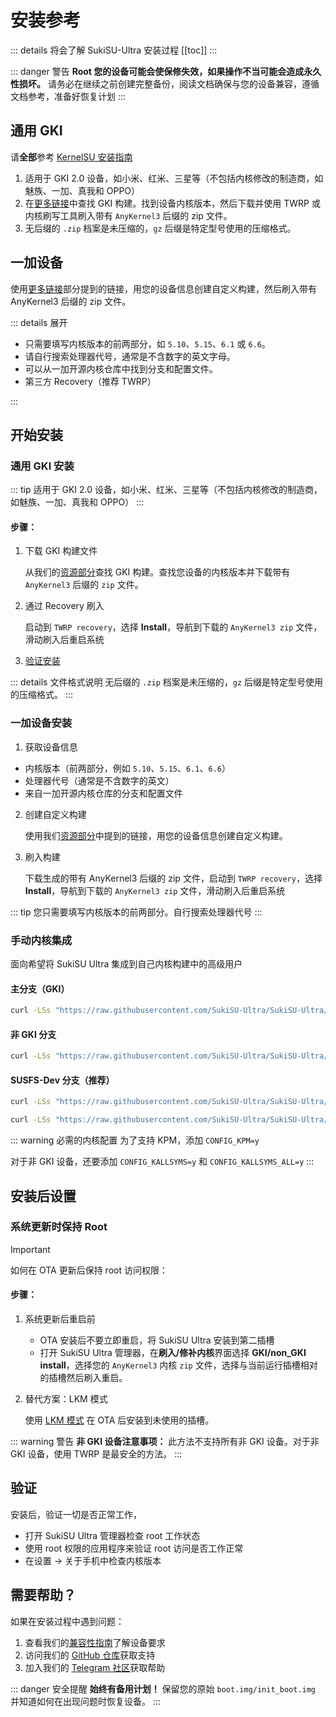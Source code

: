 # 安装参考

::: details 将会了解 SukiSU-Ultra 安装过程
[[toc]]
:::

::: danger 警告
**Root 您的设备可能会使保修失效，如果操作不当可能会造成永久性损坏。**
请务必在继续之前创建完整备份，阅读文档确保与您的设备兼容，遵循文档参考，准备好恢复计划
:::

## 通用 GKI

请**全部**参考 [KernelSU 安装指南](https://kernelsu.org/zh_CN/guide/installation.html)

1. 适用于 GKI 2.0 设备，如小米、红米、三星等（不包括内核修改的制造商，如魅族、一加、真我和 OPPO）
2. 在[更多链接](./links)中查找 GKI 构建。找到设备内核版本，然后下载并使用 TWRP 或内核刷写工具刷入带有 `AnyKernel3` 后缀的
   zip 文件。
3. 无后缀的 `.zip` 档案是未压缩的，`gz` 后缀是特定型号使用的压缩格式。

## 一加设备

使用[更多链接](./links)部分提到的链接，用您的设备信息创建自定义构建，然后刷入带有 AnyKernel3 后缀的 zip 文件。

::: details 展开
- 只需要填写内核版本的前两部分，如 `5.10`、`5.15`、`6.1` 或 `6.6`。
- 请自行搜索处理器代号，通常是不含数字的英文字母。
- 可以从一加开源内核仓库中找到分支和配置文件。
- 第三方 Recovery（推荐 TWRP）

:::

## 开始安装
### 通用 GKI 安装

::: tip
适用于 GKI 2.0 设备，如小米、红米、三星等（不包括内核修改的制造商，如魅族、一加、真我和 OPPO）
:::

#### 步骤：

1. 下载 GKI 构建文件

   从我们的[资源部分](./links)查找 GKI 构建。查找您设备的内核版本并下载带有 `AnyKernel3` 后缀的 `zip` 文件。

2. 通过 Recovery 刷入

   启动到 `TWRP recovery`，选择 **Install**，导航到下载的 `AnyKernel3 zip` 文件，滑动刷入后重启系统

3. [验证安装](#验证)

::: details 文件格式说明
无后缀的 `.zip` 档案是未压缩的，`gz` 后缀是特定型号使用的压缩格式。
:::

### 一加设备安装

1. 获取设备信息

  - 内核版本（前两部分，例如 `5.10`、`5.15`、`6.1`、`6.6`）
  - 处理器代号（通常是不含数字的英文）
  - 来自一加开源内核仓库的分支和配置文件

2. 创建自定义构建

   使用我们[资源部分](./links)中提到的链接，用您的设备信息创建自定义构建。

3. 刷入构建

   下载生成的带有 AnyKernel3 后缀的 zip 文件，启动到 `TWRP recovery`，选择 **Install**，导航到下载的 `AnyKernel3 zip` 文件，滑动刷入后重启系统

::: tip
您只需要填写内核版本的前两部分。自行搜索处理器代号
:::

### 手动内核集成

面向希望将 SukiSU Ultra 集成到自己内核构建中的高级用户

#### 主分支（GKI）

```sh [bash]
curl -LSs "https://raw.githubusercontent.com/SukiSU-Ultra/SukiSU-Ultra/main/kernel/setup.sh" | bash -s main
```

#### 非 GKI 分支

```sh [bash]
curl -LSs "https://raw.githubusercontent.com/SukiSU-Ultra/SukiSU-Ultra/main/kernel/setup.sh" | bash -s nongki
```

#### SUSFS-Dev 分支（推荐）
```sh [bash]
curl -LSs "https://raw.githubusercontent.com/SukiSU-Ultra/SukiSU-Ultra/main/kernel/setup.sh" | bash -s susfs-dev
```

```bash
curl -LSs "https://raw.githubusercontent.com/SukiSU-Ultra/SukiSU-Ultra/main/kernel/setup.sh" | bash -s susfs-main
```

::: warning 必需的内核配置
为了支持 KPM，添加 `CONFIG_KPM=y`

对于非 GKI 设备，还要添加 `CONFIG_KALLSYMS=y` 和 `CONFIG_KALLSYMS_ALL=y`
:::

## 安装后设置

### 系统更新时保持 Root

> [!IMPORTANT]
> 如何在 OTA 更新后保持 root 访问权限：


#### 步骤：

1. 系统更新后重启前

   - OTA 安装后不要立即重启，将 SukiSU Ultra 安装到第二插槽  
   - 打开 SukiSU Ultra 管理器，在**刷入/修补内核**界面选择 **GKI/non_GKI install**，选择您的 `AnyKernel3` 内核 `zip` 文件，选择与当前运行插槽相对的插槽然后刷入重启。

3. 替代方案：LKM 模式

   使用 [LKM 模式](#通用-gki) 在 OTA 后安装到未使用的插槽。

::: warning 警告
**非 GKI 设备注意事项：** 此方法不支持所有非 GKI 设备。对于非 GKI 设备，使用 TWRP 是最安全的方法。
:::

## 验证

安装后，验证一切是否正常工作，
- 打开 SukiSU Ultra 管理器检查 root 工作状态
- 使用 root 权限的应用程序来验证 root 访问是否工作正常
- 在设置 -> 关于手机中检查内核版本

## 需要帮助？

如果在安装过程中遇到问题：

1. 查看我们的[兼容性指南](./compatibility)了解设备要求
2. 访问我们的 [GitHub 仓库](https://github.com/sukisu-ultra/sukisu-ultra)获取支持
3. 加入我们的 [Telegram 社区](https://t.me/sukiksu)获取帮助

::: danger 安全提醒
**始终有备用计划！** 保留您的原始 `boot.img/init_boot.img` 并知道如何在出现问题时恢复设备。
:::
